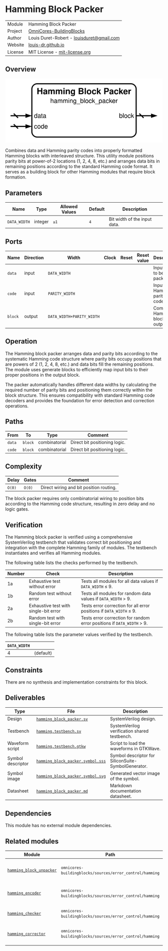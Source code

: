 # Hamming Block Packer

|         |                                                                                  |
| ------- | -------------------------------------------------------------------------------- |
| Module  | Hamming Block Packer                                                             |
| Project | [OmniCores-BuildingBlocks](https://github.com/Louis-DR/OmniCores-BuildingBlocks) |
| Author  | Louis Duret-Robert - [louisduret@gmail.com](mailto:louisduret@gmail.com)         |
| Website | [louis-dr.github.io](https://louis-dr.github.io)                                 |
| License | MIT License - [mit-license.org](https://mit-license.org)                         |

## Overview

![hamming_block_packer](hamming_block_packer.symbol.svg)

Combines data and Hamming parity codes into properly formatted Hamming blocks with interleaved structure. This utility module positions parity bits at power-of-2 locations (1, 2, 4, 8, etc.) and arranges data bits in remaining positions according to the standard Hamming code format. It serves as a building block for other Hamming modules that require block formation.

## Parameters

| Name         | Type    | Allowed Values | Default | Description                  |
| ------------ | ------- | -------------- | ------- | ---------------------------- |
| `DATA_WIDTH` | integer | `≥1`           | `4`     | Bit width of the input data. |

## Ports

| Name    | Direction | Width                     | Clock | Reset | Reset value | Description                    |
| ------- | --------- | ------------------------- | ----- | ----- | ----------- | ------------------------------ |
| `data`  | input     | `DATA_WIDTH`              |       |       |             | Input data to be packed.       |
| `code`  | input     | `PARITY_WIDTH`            |       |       |             | Input Hamming parity codes.    |
| `block` | output    | `DATA_WIDTH+PARITY_WIDTH` |       |       |             | Complete Hamming block output. |

## Operation

The Hamming block packer arranges data and parity bits according to the systematic Hamming code structure where parity bits occupy positions that are powers of 2 (1, 2, 4, 8, etc.) and data bits fill the remaining positions. The module uses generate blocks to efficiently map input bits to their proper positions in the output block.

The packer automatically handles different data widths by calculating the required number of parity bits and positioning them correctly within the block structure. This ensures compatibility with standard Hamming code decoders and provides the foundation for error detection and correction operations.

## Paths

| From   | To      | Type          | Comment                       |
| ------ | ------- | ------------- | ----------------------------- |
| `data` | `block` | combinatorial | Direct bit positioning logic. |
| `code` | `block` | combinatorial | Direct bit positioning logic. |

## Complexity

| Delay  | Gates  | Comment                                 |
| ------ | ------ | --------------------------------------- |
| `O(0)` | `O(0)` | Direct wiring and bit position routing. |

The block packer requires only combinatorial wiring to position bits according to the Hamming code structure, resulting in zero delay and no logic gates.

## Verification

The Hamming block packer is verified using a comprehensive SystemVerilog testbench that validates correct bit positioning and integration with the complete Hamming family of modules. The testbench instantiates and verifies all Hamming modules.

The following table lists the checks performed by the testbench.

| Number | Check                                 | Description                                                            |
| ------ | ------------------------------------- | ---------------------------------------------------------------------- |
| 1a     | Exhaustive test without error         | Tests all modules for all data values if `DATA_WIDTH` ≤ 9.             |
| 1b     | Random test without error             | Tests all modules for random data values if `DATA_WIDTH` > 9.          |
| 2a     | Exhaustive test with single-bit error | Tests error correction for all error positions if `DATA_WIDTH` ≤ 9.    |
| 2b     | Random test with single-bit error     | Tests error correction for random error positions if `DATA_WIDTH` > 9. |

The following table lists the parameter values verified by the testbench.

| `DATA_WIDTH` |           |
| ------------ | --------- |
| 4            | (default) |

## Constraints

There are no synthesis and implementation constraints for this block.

## Deliverables

| Type              | File                                                                 | Description                                         |
| ----------------- | -------------------------------------------------------------------- | --------------------------------------------------- |
| Design            | [`hamming_block_packer.sv`](hamming_block_packer.sv)                 | SystemVerilog design.                               |
| Testbench         | [`hamming.testbench.sv`](hamming.testbench.sv)                       | SystemVerilog verification shared testbench.        |
| Waveform script   | [`hamming.testbench.gtkw`](hamming.testbench.gtkw)                   | Script to load the waveforms in GTKWave.            |
| Symbol descriptor | [`hamming_block_packer.symbol.sss`](hamming_block_packer.symbol.sss) | Symbol descriptor for SiliconSuite-SymbolGenerator. |
| Symbol image      | [`hamming_block_packer.symbol.svg`](hamming_block_packer.symbol.svg) | Generated vector image of the symbol.               |
| Datasheet         | [`hamming_block_packer.md`](hamming_block_packer.md)                 | Markdown documentation datasheet.                   |

## Dependencies

This module has no external module dependencies.

## Related modules

| Module                                                | Path                                                     | Comment                                    |
| ----------------------------------------------------- | -------------------------------------------------------- | ------------------------------------------ |
| [`hamming_block_unpacker`](hamming_block_unpacker.md) | `omnicores-buildingblocks/sources/error_control/hamming` | Inverse operation for block decomposition. |
| [`hamming_encoder`](hamming_encoder.md)               | `omnicores-buildingblocks/sources/error_control/hamming` | Uses block packer for complete encoding.   |
| [`hamming_checker`](hamming_checker.md)               | `omnicores-buildingblocks/sources/error_control/hamming` | Uses block packer for error checking.      |
| [`hamming_corrector`](hamming_corrector.md)           | `omnicores-buildingblocks/sources/error_control/hamming` | Uses block packer for error correction.    |
